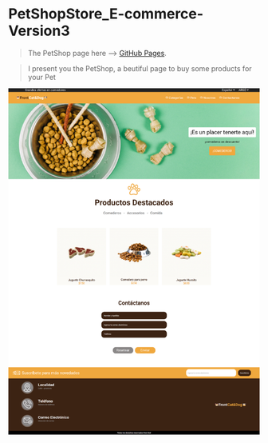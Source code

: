 # PetShopStore_E-commerce-Version3


>The PetShop page here --> [GitHub Pages](https://celfiew.github.io/PetShopStore_E-commerce-Version3/).

> I present you the PetShop, a beutiful page to buy some products for your Pet

![This is an image](https://github.com/celfiew/PetShopStore_E-commerce-Version3/blob/main/img/celfiew.github.io_PetShopStore_E-commerce-Version3_.png)
